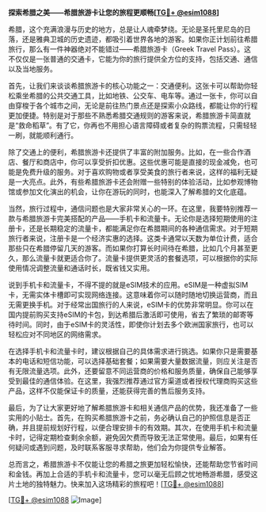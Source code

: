 **探索希腊之美——希腊旅游卡让您的旅程更顺畅[[TG💪+ @esim1088](https://t.me/s/esim1088)]**

希腊，这个充满浪漫与历史的地方，总是让人魂牵梦绕。无论是圣托里尼岛的日落，还是雅典卫城的历史遗迹，都吸引着世界各地的游客。如果你正计划前往希腊旅行，那么有一件神器绝对不能错过——希腊旅游卡（Greek Travel Pass）。这不仅仅是一张普通的交通卡，它能为你的旅行提供全方位的支持，包括交通、通信以及当地服务。

首先，让我们来谈谈希腊旅游卡的核心功能之一：交通便利。这张卡可以帮助你轻松乘坐希腊的公共交通工具，比如地铁、公交车、电车等。通过一张卡，你可以自由穿梭于各个城市之间，无论是前往热门景点还是探索小众路线，都能让你的行程更加便捷。特别是对于那些不熟悉希腊交通规则的游客来说，希腊旅游卡简直就是“救命稻草”。有了它，你再也不用担心语言障碍或者复杂的购票流程，只需轻轻一刷，就能顺利通行。

除了交通上的便利，希腊旅游卡还提供了丰富的附加服务。比如，在一些合作酒店、餐厅和商店中，你可以享受折扣优惠。这些优惠可能是直接的现金减免，也可能是免费升级的服务。对于喜欢购物或者享受美食的旅行者来说，这样的福利无疑是一大亮点。此外，有些希腊旅游卡还会附赠一些特别的体验活动，比如参观博物馆或参加文化演出的机会，让你在游玩的同时，也能深入了解希腊的文化底蕴。

当然，旅行过程中，通信问题也是大家非常关心的一环。在这里，我要特别推荐一款与希腊旅游卡完美搭配的产品——手机卡和流量卡。无论你是选择短期使用的注册卡，还是长期稳定的流量卡，都能满足你在希腊期间的各种通信需求。对于短期旅行者来说，注册卡是一个经济实惠的选择。这类卡通常以天数为单位计费，适合那些只在希腊停留几天的游客。而如果你打算长时间待在希腊，比如几个月甚至更久，那么流量卡就更适合你了。流量卡提供更灵活的套餐选项，可以根据你的实际使用情况调整流量和通话时长，既省钱又实用。

说到手机卡和流量卡，不得不提的就是eSIM技术的应用。eSIM是一种虚拟SIM卡，无需实体卡槽即可实现网络连接。这意味着你可以随时随地切换运营商，而且无需更换手机。对于经常出国旅行的人来说，eSIM卡的优势非常明显。你可以在国内提前购买支持eSIM的卡包，到达希腊后激活即可使用，省去了繁琐的邮寄等待时间。同时，由于eSIM卡的灵活性，即使你计划去多个欧洲国家旅行，也可以轻松应对不同地区的网络需求。

在选择手机卡和流量卡时，建议根据自己的具体需求进行挑选。如果你只是需要基本的电话和短信功能，可以选择基础套餐；如果需要大量数据流量，则应关注是否有无限流量选项。此外，还要留意不同运营商的价格和服务质量，确保自己能够享受到最佳的通信体验。在这里，我强烈推荐通过官方渠道或者授权代理商购买这些产品，这样不仅能保证卡的质量，还能获得完善的售后服务支持。

最后，为了让大家更好地了解希腊旅游卡和相关通信产品的优势，我还准备了一些实用的小贴士。首先，在购买希腊旅游卡之前，务必确认自己的护照信息是否正确，并且提前规划好行程，以便合理安排卡的有效期。其次，在使用手机卡和流量卡时，记得定期检查剩余余额，避免因欠费而导致无法正常使用。最后，如果有任何疑问或遇到问题，及时联系客服寻求帮助，他们会为你提供专业解答。

总而言之，希腊旅游卡不仅能让您的希腊之旅更加轻松愉快，还能帮助您节省时间和金钱。再加上合适的手机卡和流量卡，您可以毫无后顾之忧地畅游希腊，感受这片土地的独特魅力。快来加入这场精彩的旅程吧！[[TG💪+ @esim1088](https://t.me/s/esim1088)]

[[TG💪+ @esim1088](https://t.me/s/esim1088) ![Image](https://i.postimg.cc/4NQfJmqS/Snipaste-2025-05-13-00-14-12.png)]